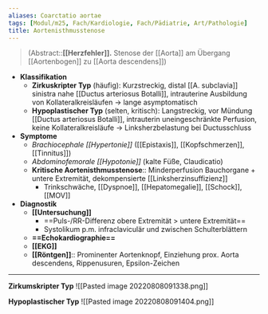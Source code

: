 ```yaml
---
aliases: Coarctatio aortae
tags: [Modul/m25, Fach/Kardiologie, Fach/Pädiatrie, Art/Pathologie]
title: Aortenisthmusstenose
---
```

> (Abstract::**[[Herzfehler]].** Stenose der [[Aorta]] am Übergang [[Aortenbogen]] zu [[Aorta descendens]])
- **Klassifikation**
	- **Zirkuskripter Typ** (häufig): Kurzstreckig, distal [[A. subclavia]] sinistra nahe [[Ductus arteriosus Botalli]], intrauterine Ausbildung von Kollateralkreisläufen → lange asymptomatisch
	- **Hypoplastischer Typ** (selten, kritisch): Langstreckig, vor Mündung [[Ductus arteriosus Botalli]], intrauterin uneingeschränkte Perfusion, keine Kollateralkreisläufe → Linksherzbelastung bei Ductusschluss
- **Symptome**
	- *Brachiocephale [[Hypertonie]]* ([[Epistaxis]], [[Kopfschmerzen]], [[Tinnitus]])
	- *Abdominofemorale [[Hypotonie]]* (kalte Füße, Claudicatio)
	- **Kritische Aortenisthmusstenose**:: Minderperfusion Bauchorgane + untere Extremität, dekompensierte [[Linksherzinsuffizienz]]
		- Trinkschwäche, [[Dyspnoe]], [[Hepatomegalie]], [[Schock]], [[MOV]]
- **Diagnostik**
	- **[[Untersuchung]]**
		- ==Puls-/RR-Differenz obere Extremität > untere Extremität==
		- Systolikum p.m. infraclaviculär und zwischen Schulterblättern
	- **==Echokardiographie==**
	- **[[EKG]]**
	- **[[Röntgen]]**:: Prominenter Aortenknopf, Einziehung prox. Aorta descendens, Rippenusuren, Epsilon-Zeichen
---
**Zirkumskripter Typ**
![[Pasted image 20220808091338.png]]

**Hypoplastischer Typ**
![[Pasted image 20220808091404.png]]